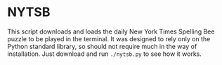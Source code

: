 # NYTSB

This script downloads and loads the daily New York Times Spelling Bee puzzle to be played in the terminal. It was designed to rely only on the Python standard library, so should not require much in the way of installation. Just download and run `./nytsb.py` to see how it works.
